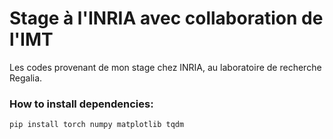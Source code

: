 # Stage à l'INRIA avec collaboration de l'IMT
Les codes provenant de mon stage chez INRIA, au laboratoire de recherche Regalia.

### How to install dependencies:
```
pip install torch numpy matplotlib tqdm
```
